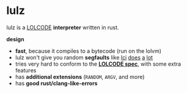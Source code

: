 # lulz

lulz is a [LOLCODE](http://www.lolcode.org/) **interpreter** written in rust.

**design**

- **fast**, because it compiles to a bytecode (run on the lolvm)
- lulz won't give you random **segfaults** like [lci](https://github.com/justinmeza/lci/issues/55) 
  [does](https://github.com/justinmeza/lci/issues/54) 
  [a](https://github.com/justinmeza/lci/issues/47) 
  [lot](https://github.com/justinmeza/lci/issues/49)
- tries very hard to conform to the [**LOLCODE spec**](https://github.com/justinmeza/lolcode-spec), with some extra features
- has **additional extensions** (`RANDOM`, `ARGV`, and more)
- has **good rust/clang-like-errors**
